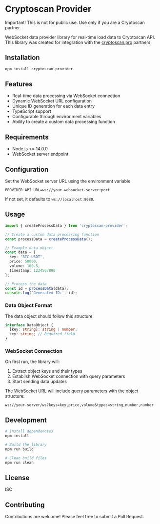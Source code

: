 # Cryptoscan Provider

Important! This is not for public use. Use only if you are a Cryptoscan partner.

WebSocket data provider library for real-time load data to Cryptoscan API.
This library was created for integration with the [cryptoscan.pro](https://cryptoscan.pro) partners.

## Installation

```bash
npm install cryptoscan-provider
```

## Features

- Real-time data processing via WebSocket connection
- Dynamic WebSocket URL configuration
- Unique ID generation for each data entry
- TypeScript support
- Configurable through environment variables
- Ability to create a custom data processing function

## Requirements

- Node.js >= 14.0.0
- WebSocket server endpoint

## Configuration

Set the WebSocket server URL using the environment variable:

```env
PROVIDER_API_URL=ws://your-websocket-server:port
```

If not set, it defaults to `ws://localhost:8080`.

## Usage

```typescript
import { createProcessData } from 'cryptoscan-provider';

// Create a custom data processing function
const processData = createProcessData();

// Example data object
const data = {
  key: "BTC-USDT",
  price: 50000,
  volume: 100.5,
  timestamp: 1234567890
};

// Process the data
const id = processData(data);
console.log('Generated ID:', id);
```

### Data Object Format

The data object should follow this structure:
```typescript
interface DataObject {
  [key: string]: string | number;
  key: string; // Required field
}
```

### WebSocket Connection

On first run, the library will:
1. Extract object keys and their types
2. Establish WebSocket connection with query parameters
3. Start sending data updates

The WebSocket URL will include query parameters with the object structure:
```
ws://your-server/ws?keys=key,price,volume&types=string,number,number
```

## Development

```bash
# Install dependencies
npm install

# Build the library
npm run build

# Clean build files
npm run clean
```

## License

ISC

## Contributing

Contributions are welcome! Please feel free to submit a Pull Request.
